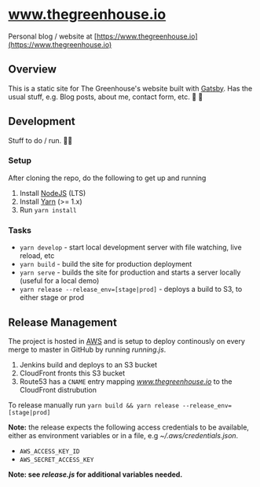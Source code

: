 # www.thegreenhouse.io
Personal blog / website at [https://www.thegreenhouse.io](https://www.thegreenhouse.io)

## Overview
This is a static site for The Greenhouse's website built with [Gatsby](https://www.gatsbyjs.org/).  Has the usual stuff, e.g. Blog posts, about me, contact form, etc.  🌟 💯

## Development
Stuff to do / run. 🏃‍♂️

### Setup
After cloning the repo, do the following to get up and running
1. Install [NodeJS](https://nodejs.org/en/) (LTS)
1. Install [Yarn](https://yarnpkg.com/en/) (>= 1.x)
1. Run `yarn install`

### Tasks
- `yarn develop` - start local development server with file watching, live reload, etc
- `yarn build` - build the site for production deployment
- `yarn serve` - builds the site for production and starts a server locally (useful for a local demo)
- `yarn release --release_env=[stage|prod]` - deploys a build to S3, to either stage or prod

## Release Management
The project is hosted in [AWS](https://aws.amazon.com/) and is setup to deploy continously on every merge to master in GitHub by running _running.js_.
1. Jenkins build and deploys to an S3 bucket
1. CloudFront fronts this S3 bucket
1. Route53 has a `CNAME` entry mapping _www.thegreenhouse.io_ to the CloudFront distrubution

To release manually run `yarn build && yarn release --release_env=[stage|prod]`

**Note:** the release expects the following access credentials to be available, either as environment variables or in a file, e.g _~/.aws/credentials.json_.
- `AWS_ACCESS_KEY_ID`
- `AWS_SECRET_ACCESS_KEY`


**Note: see _release.js_ for additional variables needed.**